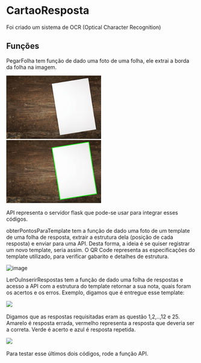 # CartaoResposta
Foi criado um sistema de OCR (Optical Character Recognition)

## Funções

PegarFolha tem função de dado uma foto de uma folha, ele extrai a borda da folha na imagem.
<div>
<img src="https://github.com/germaneagle0/CartaoResposta/blob/main/PegarFolha/abcd.jpg" width="50%">
<img src="https://github.com/germaneagle0/CartaoResposta/blob/main/PegarFolha/resultado.jpg" width="50%">
</div>

API representa o servidor flask que pode-se usar para integrar esses códigos.

obterPontosParaTemplate tem a função de dado uma foto de um template de uma folha de resposta, extrair a estrutura dela (posição de cada resposta) e enviar para uma API. Desta forma, a ideia é se quiser registrar um novo template, seria assim. O QR Code representa as especificações do template utilizado, para verificar gabarito e detalhes de estrutura.

![image](https://user-images.githubusercontent.com/59073055/186453274-ff70ee87-3f2b-4f44-84c2-acc288132bb0.png)

LerOuInserirRespostas tem a função de dado uma folha de respostas e acesso a API com a estrutura do template retornar a sua nota, quais foram os acertos e os erros.
Exemplo, digamos que é entregue esse template:

<div>
<img src="https://user-images.githubusercontent.com/59073055/186457930-a47839cc-f1ad-47e4-8b81-5532d54142a0.png" width="50%">
</div>
  
Digamos que as respostas requisitadas eram as questão 1,2,..,12 e 25. Amarelo é resposta errada, vermelho representa a resposta que deveria ser a correta. Verde é acerto e azul é resposta repetida.
 
<div>
<img src="https://user-images.githubusercontent.com/59073055/186456719-10d4c9e7-7bf3-4902-b578-53c1e905e9b7.png" width="50%">
</div>

Para testar esse últimos dois códigos, rode a função API.
